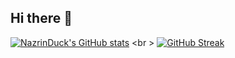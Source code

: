 ## Hi there 👋

<!--
**NazrinDuck/NazrinDuck** is a ✨ _special_ ✨ repository because its `README.md` (this file) appears on your GitHub profile.

Here are some ideas to get you started:

- 🔭 I’m currently working on ...
- 🌱 I’m currently learning ...
- 👯 I’m looking to collaborate on ...
- 🤔 I’m looking for help with ...
- 💬 Ask me about ...
- 📫 How to reach me: ...
- 😄 Pronouns: ...
- ⚡ Fun fact: ...
-->
[![NazrinDuck's GitHub stats](https://github-readme-stats.vercel.app/api?username=NazrinDuck)](https://github.com/anuraghazra/github-readme-stats)
<br \>
[![GitHub Streak](https://github-readme-streak-stats.herokuapp.com?user=NazrinDuck&theme=carbonfox&locale=zh_Hans&date_format=%5BY.%5Dn.j)](https://git.io/streak-stats)

